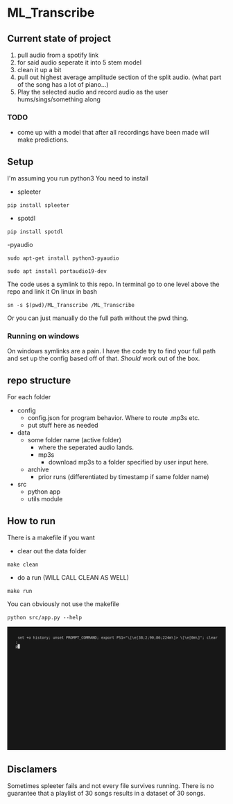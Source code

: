 # ML_Transcribe
## Current state of project
1. pull audio from a spotify link
2. for said audio seperate it into 5 stem model
3. clean it up a bit
4. pull out highest average amplitude section of the split audio. (what part of the song has a lot of piano...)
5. Play the selected audio and record audio as the user hums/sings/something along
### TODO
- come up with a model that after all recordings have been made will make predictions. 
## Setup
I'm assuming you run python3
You need to install
- spleeter
```
pip install spleeter
```
- spotdl
```
pip install spotdl
```
-pyaudio
```
sudo apt-get install python3-pyaudio
```
```
sudo apt install portaudio19-dev
```

The code uses a symlink to this repo.
In terminal go to one level above the repo and link it
On linux in bash
```
sn -s $(pwd)/ML_Transcribe /ML_Transcribe
```
Or you can just manually do the full path without the pwd thing.

### Running on windows
On windows symlinks are a pain. 
I have the code try to find your full path and set up the config based off of that. 
*Should* work out of the box. 

## repo structure
For each folder
- config
    - config.json for program behavior. Where to route .mp3s etc.
    - put stuff here as needed
- data
    - some folder name (active folder)
        - where the seperated audio lands. 
        - mp3s
            - download mp3s to a folder specified by user input here.
    - archive
        - prior runs (differentiated by timestamp if same folder name)
- src
    - python app
    - utils module

## How to run
There is a makefile if you want
- clear out the data folder
```
make clean
```
- do a run (WILL CALL CLEAN AS WELL)
```
make run
```

You can obviously not use the makefile
```
python src/app.py --help
```
![demo](./gifs/demo.gif)

## Disclamers
Sometimes spleeter fails and not every file survives running. There is no guarantee that a playlist of 30 songs results in a dataset of 30 songs. 
